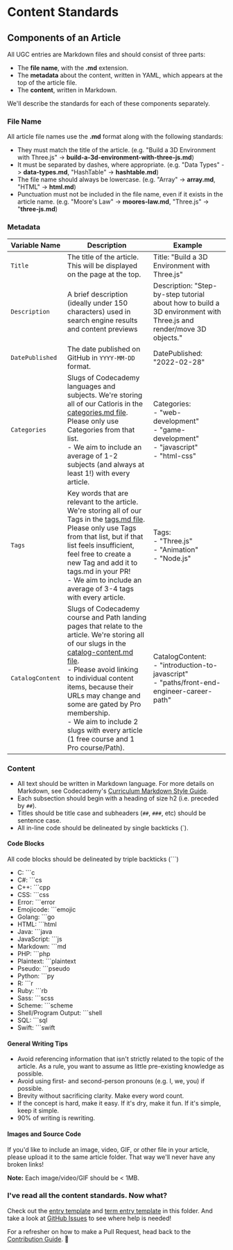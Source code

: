 # Content Standards

## Components of an Article

All UGC entries are Markdown files and should consist of three parts:

- The **file name**, with the **.md** extension.
- The **metadata** about the content, written in YAML, which appears at the top of the article file.
- The **content**, written in Markdown.

We'll describe the standards for each of these components separately.

### File Name

All article file names use the **.md** format along with the following standards:

- They must match the title of the article. (e.g. "Build a 3D Environment with Three.js" -> **build-a-3d-environment-with-three-js.md**)
- It must be separated by dashes, where appropriate. (e.g. "Data Types" -> **data-types.md**, "HashTable" -> **hashtable.md**)
- The file name should always be lowercase. (e.g. "Array" -> **array.md**, "HTML" -> **html.md**)
- Punctuation must not be included in the file name, even if it exists in the article name. (e.g. "Moore's Law" -> **moores-law.md**, "Three.js" -> "**three-js.md**)


### Metadata

| Variable Name    | Description                                                                                                                                                                                                                                                                                                                                                                                                                                         | Example                                                                                             |
| ---------------- | --------------------------------------------------------------------------------------------------------------------------------------------------------------------------------------------------------------------------------------------------------------------------------------------------------------------------------------------------------------------------------------------------------------------------------------------------- | --------------------------------------------------------------------------------------------------- |
| `Title`          | The title of the article. This will be displayed on the page at the top.                                                                                                                                                                                                                                                                                                                                                                              | Title: "Build a 3D Environment with Three.js"                                                                                        |
| `Description`    | A brief description (ideally under 150 characters) used in search engine results and content previews                                                                                                                                                                                                                                                                                                                                               | Description: "Step-by-step tutorial about how to build a 3D environment with Three.js and render/move 3D objects."                                                          |
| `DatePublished` | The date published on GitHub in `YYYY-MM-DD` format. | DatePublished: "2022-02-28" |
| `Categories`       | Slugs of Codecademy languages and subjects. We're storing all of our Catloris in the [categories.md file](https://github.com/Codecademy/ugc/blob/main/documentation/categories.md). Please only use Categories from that list.<br /> - We aim to include an average of 1-2 subjects (and always at least 1!) with every article.                                                                                                             | Categories:<br /> - "web-development"<br /> - "game-development"<br /> - "javascript"<br /> - "html-css"                                    |
| `Tags`           | Key words that are relevant to the article. We're storing all of our Tags in the [tags.md file](https://github.com/Codecademy/ugc/blob/main/documentation/tags.md). Please only use Tags from that list, but if that list feels insufficient, feel free to create a new Tag and add it to tags.md in your PR!<br /> - We aim to include an average of 3-4 tags with every article.                                                                     | Tags:<br /> - "Three.js"<br /> - "Animation"<br /> - "Node.js"<br />                                         |
| `CatalogContent` | Slugs of Codecademy course and Path landing pages that relate to the article. We're storing all of our slugs in the [catalog-content.md file](https://github.com/Codecademy/ugc/blob/main/documentation/catalog-content.md).<br /> - Please avoid linking to individual content items, because their URLs may change and some are gated by Pro membership.<br /> - We aim to include 2 slugs with every article (1 free course and 1 Pro course/Path). | CatalogContent:<br /> - "introduction-to-javascript"<br /> - "paths/front-end-engineer-career-path" |


### Content

- All text should be written in Markdown language. For more details on Markdown, see Codecademy's [Curriculum Markdown Style Guide](http://curriculum-documentation.codecademy.com/content-guidelines/markdown-style-guide/).
- Each subsection should begin with a heading of size h2 (i.e. preceded by `##`).
- Titles should be title case and subheaders (`##`, `###`, etc) should be sentence case.
- All in-line code should be delineated by single backticks (`).

#### Code Blocks

All code blocks should be delineated by triple backticks (```)

- C: ```c
- C#: ```cs
- C++: ```cpp
- CSS: ```css
- Error: ```error
- Emojicode: ```emojic
- Golang: ```go
- HTML: ```html
- Java: ```java
- JavaScript: ```js
- Markdown: ```md
- PHP: ```php
- Plaintext: ```plaintext
- Pseudo: ```pseudo
- Python: ```py
- R: ```r
- Ruby: ```rb
- Sass: ```scss
- Scheme: ```scheme
- Shell/Program Output: ```shell
- SQL: ```sql
- Swift: ```swift

#### General Writing Tips

- Avoid referencing information that isn't strictly related to the topic of the article. As a rule, you want to assume as little pre-existing knowledge as possible.
- Avoid using first- and second-person pronouns (e.g. I, we, you) if possible.
- Brevity without sacrificing clarity. Make every word count.
- If the concept is hard, make it easy. If it's dry, make it fun. If it's simple, keep it simple.
- 90% of writing is rewriting.

#### Images and Source Code

If you'd like to include an image, video, GIF, or other file in your article, please upload it to the same article folder. That way we'll never have any broken links! 

**Note:** Each image/video/GIF should be < 1MB.

### I've read all the content standards. Now what?

Check out the [entry template](https://github.com/Codecademy/docs/blob/main/documentation/entry-template.md) and [term entry template](https://github.com/Codecademy/docs/blob/main/documentation/term-entry-template.md) in this folder. And take a look at [GitHub Issues](https://github.com/Codecademy/docs/issues) to see where help is needed!

For a refresher on how to make a Pull Request, head back to the [Contribution Guide](https://github.com/Codecademy/docs/blob/main/.github/CONTRIBUTING.md). 🎒
